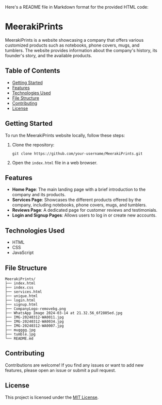 Here's a README file in Markdown format for the provided HTML code:

# MeerakiPrints

MeerakiPrints is a website showcasing a company that offers various customized products such as notebooks, phone covers, mugs, and tumblers. The website provides information about the company's history, its founder's story, and the available products.

## Table of Contents

- [Getting Started](#getting-started)
- [Features](#features)
- [Technologies Used](#technologies-used)
- [File Structure](#file-structure)
- [Contributing](#contributing)
- [License](#license)

## Getting Started

To run the MeerakiPrints website locally, follow these steps:

1. Clone the repository:
   ```
   git clone https://github.com/your-username/MeerakiPrints.git
   ```

2. Open the `index.html` file in a web browser.

## Features

- **Home Page**: The main landing page with a brief introduction to the company and its products.
- **Services Page**: Showcases the different products offered by the company, including notebooks, phone covers, mugs, and tumblers.
- **Reviews Page**: A dedicated page for customer reviews and testimonials.
- **Login and Signup Pages**: Allows users to log in or create new accounts.

## Technologies Used

- HTML
- CSS
- JavaScript

## File Structure

```
MeerakiPrints/
├── index.html
├── index.css
├── services.html
├── unique.html
├── login.html
├── signup.html
├── CompanyLogo-removebg.png
├── WhatsApp Image 2024-03-14 at 21.32.56_6f2805ed.jpg
├── IMG-20240312-WA0011.jpg
├── IMG-20240312-WA0034.jpg
├── IMG-20240312-WA0007.jpg
├── mugggg.jpg
├── tumble.jpg
└── README.md
```

## Contributing

Contributions are welcome! If you find any issues or want to add new features, please open an issue or submit a pull request.

## License

This project is licensed under the [MIT License](LICENSE).
